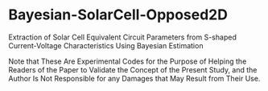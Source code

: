 # Bayesian-SolarCell-Opposed2D
Extraction of Solar Cell Equivalent Circuit Parameters from S-shaped Current-Voltage Characteristics Using Bayesian Estimation

Note that These Are Experimental Codes for the Purpose of Helping the Readers of the Paper to Validate the Concept of the Present Study, and the Author Is Not Responsible for any Damages that May Result from Their Use.
